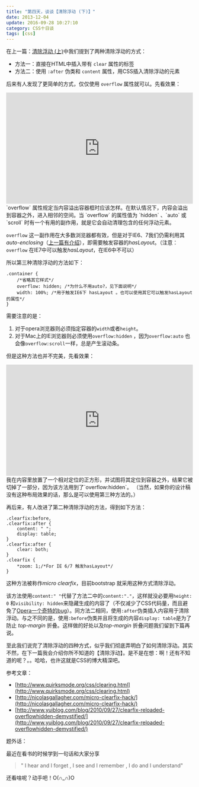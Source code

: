 ```yaml
---
title: "第四天，谈谈【清除浮动 (下)】"
date: 2013-12-04
update: 2016-09-28 10:27:10
category: CSS十日谈
tags: [css]
---
```


在上一篇：[清除浮动 (上)](http://www.html-js.com/article/1691)中我们提到了两种清除浮动的方式：

 - 方法一：直接在HTML中插入带有 `clear` 属性的标签
 - 方法二：使用 `:after` 伪类和 `content` 属性，用CSS插入清除浮动的元素

后来有人发现了更简单的方式，仅仅使用 `overflow` 属性就可以。先看效果：
<iframe width="100%" height="300" src="http://jsfiddle.net/zicai/z5a34/7/embedded/" allowfullscreen="allowfullscreen" frameborder="0"></iframe>
`overflow` 属性规定当内容溢出容器框时应该怎样。在默认情况下，内容会溢出到容器之外，进入相邻的空间。当 `overflow` 的属性值为 `hidden` 、`auto` 或 `scroll` 时有一个有用的副作用，就是它会自动清理包含的任何浮动元素。

`overflow`  这一副作用在大多数浏览器都有效，但是对于IE6、7我们仍需利用其 *auto-enclosing*（[上一篇有介绍](http://www.html-js.com/article/1691)），即需要触发容器的*hasLayout*。（注意：`overflow` 在IE7中可以触发*hasLayout*，在IE6中不可以）

所以第三种清除浮动的方法如下：

    .container {
        /*省略其它样式*/
    	overflow: hidden; /*为什么不用auto?，见下面说明*/
    	width: 100%; /*用于触发IE6下 hasLayout 。也可以使用其它可以触发hasLayout的属性*/
    }

需要注意的是：

 1. 对于opera浏览器则必须指定容器的`width`或者`height`。
 2. 对于Mac上的IE浏览器则必须使用`overflow:hidden` ，因为`overflow:auto`
    也会像`overflow:scroll`一样，总是产生滚动条。

但是这种方法也并不完美，先看效果：
<iframe width="100%" height="300" src="http://jsfiddle.net/zicai/z5a34/8/embedded/" allowfullscreen="allowfullscreen" frameborder="0"></iframe>
我在内容里放置了一个相对定位的正方形，并试图将其定位到容器之外，结果它被切掉了一部分，因为该方法用到了`overflow:hidden`。
（当然，如果你的设计稿没有这种布局效果的话，那么是可以使用第三种方法的。）

再后来，有人改进了第二种清除浮动的方法，得到如下方法：

    .clearfix:before,
    .clearfix:after {
        content: " ";
        display: table;
    }
    .clearfix:after {
        clear: both;
    }
    .clearfix {
        *zoom: 1;/*For IE 6/7 触发hasLayout*/
    }

这种方法被称作*micro clearfix*，目前bootstrap 就采用这种方式清除浮动。

该方法使用`content:" "`代替了方法二中的`content:"."`，这样就没必要用`height: 0` 和`visibility: hidden`来隐藏生成的内容了（不仅减少了CSS代码量，而且避免了[Opera一个奇特的bug](http://nicolasgallagher.com/micro-clearfix-hack/#comment-40387)）。同方法二相同，使用`:after`伪类插入内容用于清除浮动。与之不同的是，使用`:before`伪类并且将生成的内容`display: table`是为了防止 *top-margin* 折叠。这样做的好处以及*top-margin* 折叠问题我们留到下篇再说。

至此我们说完了清除浮动的四种方式，似乎我们彻底弄明白了如何清除浮动。其实不然，在下一篇我会介绍你所不知道的【清除浮动】。是不是在想：啊！还有不知道的呢？。。哈哈，也许这就是CSS的博大精深吧。

参考文章：

 - [http://www.quirksmode.org/css/clearing.html](http://www.quirksmode.org/css/clearing.html)
 - [http://nicolasgallagher.com/micro-clearfix-hack/](http://nicolasgallagher.com/micro-clearfix-hack/)
 - [http://www.yuiblog.com/blog/2010/09/27/clearfix-reloaded-overflowhidden-demystified/](http://www.yuiblog.com/blog/2010/09/27/clearfix-reloaded-overflowhidden-demystified/)

题外话：

最近在看书的时候学到一句话和大家分享

> " I hear and I forget , I see and I remember , I do and I understand"

还看啥呢？动手吧！O(∩_∩)O


  [1]: http://jsfiddle.net/zicai/z5a34/8/embedded/
